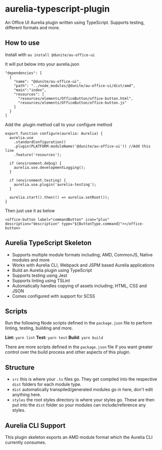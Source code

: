 # aurelia-typescript-plugin
An Office UI Aurelia plugin written using TypeScript. Supports testing, different formats and more.

## How to use
Install with
`au install @dunite/au-office-ui`

It will put below into your aurelia.json
```
"dependencies": [
  {
    "name": "@dunite/au-office-ui",
    "path": "../node_modules/@dunite/au-office-ui/dist/amd",
    "main":"index",
    "resources": [
      "resources/elements/OfficeButton/office-button.html",
      "resources/elements/OfficeButton/office-button.js"
    ]
  }
]
```

Add the .plugin method call to your configure method

```
export function configure(aurelia: Aurelia) {
  aurelia.use
    .standardConfiguration()
    .plugin(PLATFORM.moduleName('@dunite/au-office-ui')) //Add this line
    .feature('resources');

  if (environment.debug) {
    aurelia.use.developmentLogging();
  }

  if (environment.testing) {
    aurelia.use.plugin('aurelia-testing');
  }

  aurelia.start().then(() => aurelia.setRoot());
}
```

Then just use it as below
```
<office-button label="commandButton" icon="plus" description="description" type="${ButtonType.command}"></office-button>
```

## Aurelia TypeScript Skeleton
- Supports multiple module formats including; AMD, CommonJS, Native modules and more
- Works with Aurelia CLI, Webpack and JSPM based Aurelia applications
- Build an Aurelia plugin using TypeScript
- Supports testing using Jest
- Supports linting using TSLint
- Automatically handles copying of assets including; HTML, CSS and JSON
- Comes configured with support for SCSS

## Scripts
Run the following Node scripts defined in the `package.json` file to perform linting, testing, building and more.

**Lint:** `yarn lint`
**Test:** `yarn test`
**Build**: `yarn build`

There are more scripts defined in the `package.json` file if you want greater control over the build process and other aspects of this plugin.

## Structure
- `src` this is where your `.ts` files go. They get compiled into the respective `dist` folders for each module type.
- `dist` automatically transpiled/generated modules go in here, don't edit anything here.
- `styles` the root styles directory is where your styles go. These are then put into the `dist` folder so your modules can include/reference any styles.

## Aurelia CLI Support
This plugin skeleton exports an AMD module format which the Aurelia CLI currently consumes.


